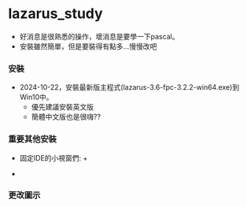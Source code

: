 # lazarus_study
+ 好消息是很熟悉的操作，壞消息是要學一下pascal。
+ 安裝雖然簡單，但是要裝得有點多...慢慢改吧

### 安裝
+ 2024-10-22，安裝最新版主程式(lazarus-3.6-fpc-3.2.2-win64.exe)到Win10中。
  + 優先建議安裝英文版
  + 簡體中文版也是很嗨??
    
### 重要其他安裝
+ 固定IDE的小視窗們:
  + 

+ 
### 更改圖示
